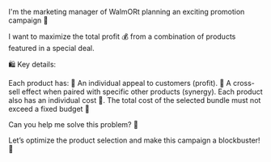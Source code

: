 I'm the marketing manager of WalmORt planning an exciting promotion campaign 🛒

I want to maximize the total profit 💰 from a combination of products featured in a special deal.

🛍️ Key details:

Each product has:
🤑 An individual appeal to customers (profit).
🔗 A cross-sell effect when paired with specific other products (synergy).
Each product also has an individual cost 💸.
The total cost of the selected bundle must not exceed a fixed budget 🧾

Can you help me solve this problem? 🧩

Let’s optimize the product selection and make this campaign a blockbuster! 🚀